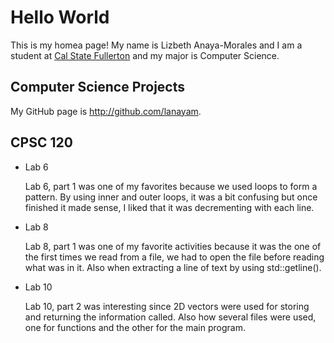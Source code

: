 # Hello World

This is my homea page! My name is Lizbeth Anaya-Morales and I am a student at [Cal State Fullerton](http://www.fullerton.edu/) and my major is Computer Science.

## Computer Science Projects

My GitHub page is http://github.com/lanayam.

## CPSC 120

* Lab 6

    Lab 6, part 1 was one of my favorites because we used loops to form a pattern. By using inner and outer loops, it was a bit confusing but once finished it made sense, I liked that it was decrementing with each line.

* Lab 8

    Lab 8, part 1 was one of my favorite activities because it was the one of the first times we read from a file, we had to open the file before reading what was in it. Also when extracting a line of text by using std::getline().

* Lab 10

    Lab 10, part 2 was interesting since 2D vectors were used for storing and returning the information called. Also how several files were used, one for functions and the other for the main program. 